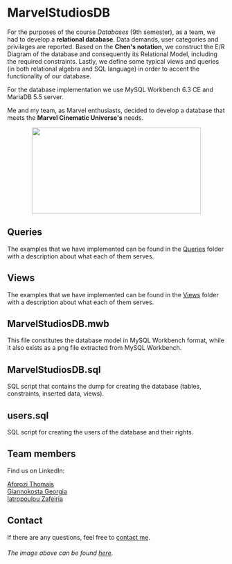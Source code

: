 # MarvelStudiosDB
For the purposes of the course _Databases_ (9th semester), as a team, we had to develop a **relational database**. Data demands, user categories and privilages are reported. Based on the **Chen's notation**, we construct the E/R Diagram of the database and consequently its Relational Model, including the required constraints. Lastly, we define some typical views and queries (in both relational algebra and SQL language) in order to accent the functionality of our database. 

For the database implementation we use MySQL Workbench 6.3 CE and MariaDB 5.5 server.

Me and my team, as Marvel enthusiasts, decided to develop a database that meets the **Marvel Cinematic Universe's** needs.

<p align="center">
  <img width="390" height="200" src="https://user-images.githubusercontent.com/81076999/113105569-682c6400-920a-11eb-93bf-21a7409d3e7a.png">
</p>

## Queries 
The examples that we have implemented can be found in the [Queries](Queries) folder with a description about what each of them serves.

## Views
The examples that we have implemented can be found in the [Views](Views) folder with a description about what each of them serves.

## MarvelStudiosDB.mwb
This file constitutes the database model in MySQL Workbench format, while it also exists as a png file extracted from MySQL Workbench.

## MarvelStudiosDB.sql
SQL script that contains the dump for creating the database (tables, constraints, inserted data, views).

## users.sql
SQL script for creating the users of the database and their rights.

##  Team members
Find us on LinkedIn:

[Aforozi Thomais](https://www.linkedin.com/in/thomais-aforozi-64076b201/)\
[Giannokosta Georgia](https://www.linkedin.com/in/geogiannokosta/)\
[Iatropoulou Zafeiria](https://www.linkedin.com/in/zafeiria-iatropoulou-78270619a/)

## Contact
If there are any questions, feel free to [contact me](mailto:thomi199822@gmail.com?subject=[GitHub]%20Source%20Han%20Sans). 
 

###### _The image above can be found [here](https://commons.wikimedia.org/wiki/File:Marvel_Logo.svg)._

